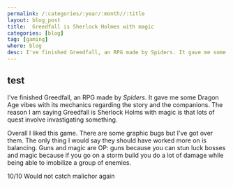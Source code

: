 ```yaml
---
permalink: /:categories/:year/:month//:title
layout: blog_post
title:  Greedfall is Sherlock Holmes with magic
categories: [blog]
tag: [gaming]
where: blog
desc: I've finished Greedfall, an RPG made by Spiders. It gave me some Dragon Age vibes with its mechanics regarding the story and the companions. The reason I am saying Greedfall is Sherlock Holms with magic is that lots of quest involve invastigating something.
---
```

## test
I've finished Greedfall, an RPG made by *Spiders*. It gave me some Dragon Age vibes with its mechanics regarding the story and the companions. The reason I am saying Greedfall is Sherlock Holms with magic is that lots of quest involve invastigating something.

Overall I liked this game. There are some graphic bugs but I've got over them. The only thing I would say they should have worked more on is balancing. Guns and magic are OP: guns because you can stun luck bosses and magic because if you go on a storm build you do a lot of damage while being able to imobilize a group of enemies.


10/10 Would not catch malichor again